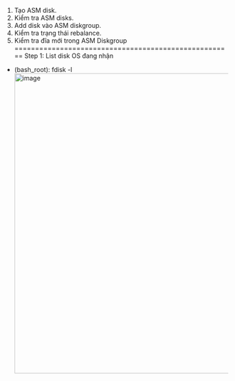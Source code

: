 1. Tạo ASM disk.
2. Kiểm tra ASM disks.
3. Add disk vào ASM diskgroup.
4. Kiểm tra trạng thái rebalance.
5. Kiểm tra đĩa mới trong ASM Diskgroup
=====================================================
Step 1: List disk OS đang nhận
 - (bash_root): fdisk -l
   <img width="1290" height="673" alt="image" src="https://github.com/user-attachments/assets/41fe4499-243a-4859-a36e-54012dff582f" />
